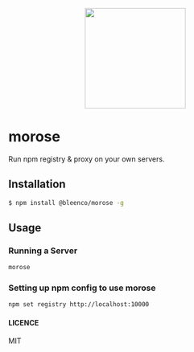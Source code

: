 
<p align="center">
  <img src="https://cloud.githubusercontent.com/assets/1796022/24310656/15cc8b0e-10d1-11e7-9717-0b805b0f0fe8.png" width="200">
</p>

# morose

Run npm registry & proxy on your own servers.

## Installation

```sh
$ npm install @bleenco/morose -g
```

## Usage

### Running a Server

```sh
morose
```

### Setting up npm config to use morose

```sh
npm set registry http://localhost:10000
```

#### LICENCE

MIT
